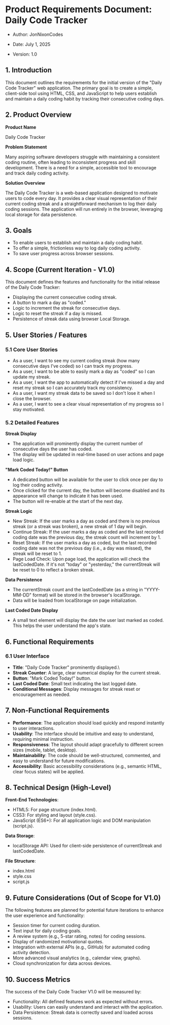 # Product Requirements Document: Daily Code Tracker

- Author: JonNixonCodes

- Date: July 1, 2025

- Version: 1.0

## 1. Introduction
This document outlines the requirements for the initial version of the "Daily Code Tracker" web application. The primary goal is to create a simple, client-side tool using HTML, CSS, and JavaScript to help users establish and maintain a daily coding habit by tracking their consecutive coding days.

## 2. Product Overview
**Product Name**

Daily Code Tracker

**Problem Statement**

Many aspiring software developers struggle with maintaining a consistent coding routine, often leading to inconsistent progress and skill development. There is a need for a simple, accessible tool to encourage and track daily coding activity.

**Solution Overview**

The Daily Code Tracker is a web-based application designed to motivate users to code every day. It provides a clear visual representation of their current coding streak and a straightforward mechanism to log their daily coding sessions. The application will run entirely in the browser, leveraging local storage for data persistence.

## 3. Goals
- To enable users to establish and maintain a daily coding habit.
- To offer a simple, frictionless way to log daily coding activity.
- To save user progress across browser sessions.

## 4. Scope (Current Iteration - V1.0)
This document defines the features and functionality for the initial release of the Daily Code Tracker:
- Displaying the current consecutive coding streak.
- A button to mark a day as "coded."
- Logic to increment the streak for consecutive days.
- Logic to reset the streak if a day is missed.
- Persistence of streak data using browser Local Storage.

## 5. User Stories / Features
### 5.1 Core User Stories
- As a user, I want to see my current coding streak (how many consecutive days I've coded) so I can track my progress.
- As a user, I want to be able to easily mark a day as "coded" so I can update my streak.
- As a user, I want the app to automatically detect if I've missed a day and reset my streak so I can accurately track my consistency.
- As a user, I want my streak data to be saved so I don't lose it when I close the browser.
- As a user, I want to see a clear visual representation of my progress so I stay motivated.

### 5.2 Detailed Features
**Streak Display**
- The application will prominently display the current number of consecutive days the user has coded.
- The display will be updated in real-time based on user actions and page load logic.

**"Mark Coded Today!" Button**
- A dedicated button will be available for the user to click once per day to log their coding activity.
- Once clicked for the current day, the button will become disabled and its appearance will change to indicate it has been used.
- The button will re-enable at the start of the next day.

**Streak Logic**
- New Streak: If the user marks a day as coded and there is no previous streak (or a streak was broken), a new streak of 1 day will begin.
- Continue Streak: If the user marks a day as coded and the last recorded coding date was the previous day, the streak count will increment by 1.
- Reset Streak: If the user marks a day as coded, but the last recorded coding date was not the previous day (i.e., a day was missed), the streak will be reset to 1.
- Page Load Check: Upon page load, the application will check the lastCodedDate. If it's not "today" or "yesterday," the currentStreak will be reset to 0 to reflect a broken streak.

**Data Persistence**
- The currentStreak count and the lastCodedDate (as a string in "YYYY-MM-DD" format) will be stored in the browser's localStorage.
- Data will be loaded from localStorage on page initialization.

**Last Coded Date Display**
- A small text element will display the date the user last marked as coded. This helps the user understand the app's state.

## 6. Functional Requirements
### 6.1 User Interface
- **Title**: "Daily Code Tracker" prominently displayed.\
- **Streak Counter**: A large, clear numerical display for the current streak.
- **Button**: "Mark Coded Today!" button.
- **Last Coded Date**: Small text indicating the last logged date.
- **Conditional Messages**: Display messages for streak reset or encouragement as needed.

## 7. Non-Functional Requirements
- **Performance**: The application should load quickly and respond instantly to user interactions.
- **Usability**: The interface should be intuitive and easy to understand, requiring minimal instruction.
- **Responsiveness**: The layout should adapt gracefully to different screen sizes (mobile, tablet, desktop).
- **Maintainability**: The code should be well-structured, commented, and easy to understand for future modifications.
- **Accessibility**: Basic accessibility considerations (e.g., semantic HTML, clear focus states) will be applied.

## 8. Technical Design (High-Level)
**Front-End Technologies**:
- HTML5: For page structure (index.html).
- CSS3: For styling and layout (style.css).
- JavaScript (ES6+): For all application logic and DOM manipulation (script.js).

**Data Storage**:
- localStorage API: Used for client-side persistence of currentStreak and lastCodedDate.

**File Structure**:
- index.html
- style.css
- script.js

## 9. Future Considerations (Out of Scope for V1.0)
The following features are planned for potential future iterations to enhance the user experience and functionality:
- Session timer for current coding duration.
- Text input for daily coding goals.
- A review system (e.g., 5-star rating, notes) for coding sessions.
- Display of randomized motivational quotes.
- Integration with external APIs (e.g., GitHub) for automated coding activity detection.
- More advanced visual analytics (e.g., calendar view, graphs).
- Cloud synchronization for data across devices.

## 10. Success Metrics
The success of the Daily Code Tracker V1.0 will be measured by:
- Functionality: All defined features work as expected without errors.
- Usability: Users can easily understand and interact with the application.
- Data Persistence: Streak data is correctly saved and loaded across sessions.
